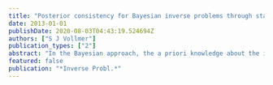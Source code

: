 ```yaml
---
title: "Posterior consistency for Bayesian inverse problems through stability and regression results"
date: 2013-01-01
publishDate: 2020-08-03T04:43:19.524694Z
authors: ["S J Vollmer"]
publication_types: ["2"]
abstract: "In the Bayesian approach, the a priori knowledge about the input of a mathematical model is described via a probability measure. The joint distribution of the unknown input and the data is then conditioned, using Bayes' formula, giving rise to the posterior distribution on the …"
featured: false
publication: "*Inverse Probl.*"
---
```


